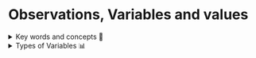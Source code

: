 # Observations, Variables and values 

<details><summary> Key words and concepts 🔐 </summary>
    
- Variable: anything that varies from one instant to another, that can be measured and whos value can be manipulated or controlled in theoretical scenarios.

- Observations: recordings of the values, patterns and occurences for a set of variables.

- Data point: the value or set of values for a specific observation.

- Analytics: Use of mathematics, statistics, and computer programming to discover relevant patterns in recorded information.

- value: something that occured in an instance

</details>

  
<details><summary> Types of Variables 📊  </summary>

- Categorical variables - indicates membership in a paticular group and has a discrete or specific qualitative value. They are classified into two types, **nominal or ordinal**

- **nominal** - these are variables that consist of two or more discrete categories whose values is assigned based on the identity of the object. This could be eye vcolour, gender, or type of animal.

- **ordinal** - these are variables that consist of two or more categories in which order matters in the value. Examples are student glass ranking


- **Numerical variables** - fully quantitative values, they may fall either into types **continuous or discrete**

- **continuous** - these are variables that are quantitative and can be measured along a continuum or range of calues. there are two types of continuous variables:
- **interval** - can have any value within the range of values, an example can be temperature or time
- **ratio** - special interval variables where a value of zero can mean that there is none of that variable, examples are income or sales volume.

- **discrete**- these types of continuous variables are quantitative but have a specific value from a finite set of values. Examples include the number of sensors activated in a network or the number of cars in a lot.
